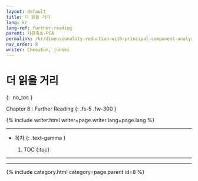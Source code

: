 ```yaml
---
layout: default
title: 더 읽을 거리
lang: kr
lang-ref: further-reading
parent: 차원축소-PCA
permalink: /kr/dimensionality-reduction-with-principal-component-analysis/10-8
nav_order: 8
writer: CheezEun, junnei
---
```


# 더 읽을 거리
{: .no_toc }


Chapter 8 : Further Reading
{: .fs-5 .fw-300 }


{% include writer.html writer=page.writer lang=page.lang %}

---

- 목차
    {: .text-gamma }

    1. TOC
    {:toc}

---


---

{% include category.html category=page.parent id=8 %}

